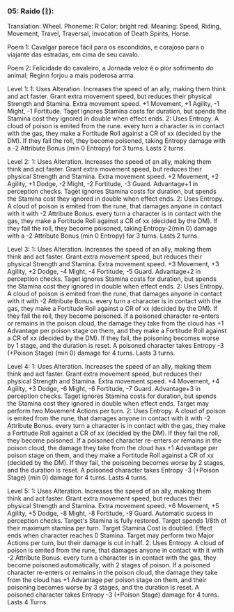 ### 05: Raido (ᚱ):

Translation: Wheel.
Phoneme: R
Color: bright red.
Meaning: Speed, Riding, Movement, Travel, Traversal, Invocation of Death Spirits, Horse.

Poem 1:
  Cavalgar parece fácil para os escondidos,
  e corajoso para o viajante das estradas,
  em cima de seu cavalo.

Poem 2:
  Felicidade do cavaleiro,
  a Jornada veloz
  é o pior sofrimento do animal;
  Reginn forjou a mais poderosa arma.

Level 1:
  1:
    Uses Alteration. Increases the speed of an ally, making them think and act faster. Grant extra movement speed, but reduces their physical Strength and Stamina. Extra movement speed. +1 Movement, +1 Agility, -1 Might, -1 Fortitude. Taget ignores Stamina costs for duration, but spends the Stamina cost they ignored in double when effect ends.
  2:
    Uses Entropy. A cloud of poison is emited from the rune. every turn a character is in contact with the gas, they make a Fortitude Roll against a CR of xx (decided by the DM). If they fail the roll, they become poisoned, taking Entropy damage with a -2 Attribute Bonus (min 0 Entropy) for 3 turns. Lasts 2 turns.

Level 2:
  1:
    Uses Alteration. Increases the speed of an ally, making them think and act faster. Grant extra movement speed, but reduces their physical Strength and Stamina. Extra movement speed. +2 Movement, +2 Agility, +1 Dodge, -2 Might, -2 Fortitude, -3 Guard. Advantage+1 in perception checks. Taget ignores Stamina costs for duration, but spends the Stamina cost they ignored in double when effect ends.
  2:
    Uses Entropy. A cloud of poison is emited from the rune, that damages anyone in contact with it with -2 Attribute Bonus. every turn a character is in contact with the gas, they make a Fortitude Roll against a CR of xx (decided by the DM). If they fail the roll, they become poisoned, taking Entropy-2(min 0) damage with a -2 Attribute Bonus (min 0 Entropy) for 3 turns. Lasts 2 turns.

Level 3:
  1:
    Uses Alteration. Increases the speed of an ally, making them think and act faster. Grant extra movement speed, but reduces their physical Strength and Stamina. Extra movement speed. +3 Movement, +3 Agility, +2 Dodge, -4 Might, -4 Fortitude, -5 Guard. Advantage+2 in perception checks. Taget ignores Stamina costs for duration, but spends the Stamina cost they ignored in double when effect ends.
  2:
    Uses Entropy. A cloud of poison is emited from the rune, that damages anyone in contact with it with -2 Attribute Bonus. every turn a character is in contact with the gas, they make a Fortitude Roll against a CR of xx (decided by the DM). If they fail the roll, they become poisoned. If a poisoned character re-enters or remains in the poison cloud, the damage they take from the cloud has +1 Advantage per poison stage on them, and they make a Fortitude Roll against a CR of xx (decided by the DM). If they fail, the poisoning becomes worse by 1 stage, and the duration is reset. A poisoned character takes Entropy -3 (+Poison Stage) (min 0) damage for 4 turns. Lasts 3 turns.

Level 4:
  1:
    Uses Alteration. Increases the speed of an ally, making them think and act faster. Grant extra movement speed, but reduces their physical Strength and Stamina. Extra movement speed. +4 Movement, +4 Agility, +3 Dodge, -6 Might, -6 Fortitude, -7 Guard. Advantage+3 in perception checks. Taget ignores Stamina costs for duration, but spends the Stamina cost they ignored in double when effect ends. Target may perform two Movement Actions per turn.
  2:
    Uses Entropy. A cloud of poison is emited from the rune, that damages anyone in contact with it with -2 Attribute Bonus. every turn a character is in contact with the gas, they make a Fortitude Roll against a CR of xx (decided by the DM). If they fail the roll, they become poisoned. If a poisoned character re-enters or remains in the poison cloud, the damage they take from the cloud has +1 Advantage per poison stage on them, and they make a Fortitude Roll against a CR of xx (decided by the DM). If they fail, the poisoning becomes worse by 2 stages, and the duration is reset. A poisoned character takes Entropy -3 (+Poison Stage) (min 0) damage for 4 turns. Lasts 4 turns.

Level 5:
  1:
    Uses Alteration. Increases the speed of an ally, making them think and act faster. Grant extra movement speed, but reduces their physical Strength and Stamina. Extra movement speed. +6 Movement, +5 Agility, +5 Dodge, -8 Might, -8 Fortitude, -9 Guard. Automatic sucess in perception checks. Target's Stamina is fully restored. Target spends 1/8th of their maximum stamina per turn. Target Stamina Cost is doubled. Effect ends when character reaches 0 Stamina. Target may perform two Major Actions per turn, but their damage is cut in half.
  2:
    Uses Entropy. A cloud of poison is emited from the rune, that damages anyone in contact with it with -2 Attribute Bonus. every turn a character is in contact with the gas, they become poisoned automatically, with 2 stages of poison. If a poisoned character re-enters or remains in the poison cloud, the damage they take from the cloud has +1 Advantage per poison stage on them, and their poisoning becomes worse by 3 stages, and the duration is reset. A poisoned character takes Entropy -3 (+Poison Stage) damage for 4 turns. Lasts 4 Turns.

